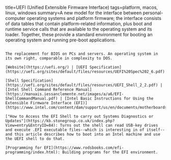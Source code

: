 title=UEFI (Unified Extensible Firmware Interface)
tags=platform, macos, linux, windows
summary=A new model for the interface between personal-computer operating systems and platform firmware; the interface consists of data tables that contain platform-related information, plus boot and runtime service calls that are available to the operating system and its loader. Together, these provide a standard environment for booting an operating system and running pre-boot applications.
~~~~~~

The replacement for BIOS on PCs and servers. An operating system in its own right, comparable in complexity to DOS.

[Website](https://uefi.org/) | [UEFI Specification](https://uefi.org/sites/default/files/resources/UEFI%20Spec%202_6.pdf)

[Shell Specification](https://uefi.org/sites/default/files/resources/UEFI_Shell_2_2.pdf) | [Intel Shell Command Reference Manual](https://manuais.iessanclemente.net/images/a/a6/EFI-ShellCommandManual.pdf) | [Intel Basic Instructions for Using the
Extensible Firmware Interface (EFI)](https://www.intel.com/content/dam/support/us/en/documents/motherboards/server/sb/efi_instructions.pdf)

["How to Access the EFI Shell to carry out Systems Diagnostics or Updates"](https://kb.stonegroup.co.uk/index.php?View=entry&EntryID=84): Turns out the shell can read USB-key drives and execute .EFI executable files--which is interesting in of itself--and this article describes how to boot into an Intel machine and use the UEFI shell to do that.

[Programming for EFI](https://www.rodsbooks.com/efi-programming/index.html): Building programs for the EFI environment.
